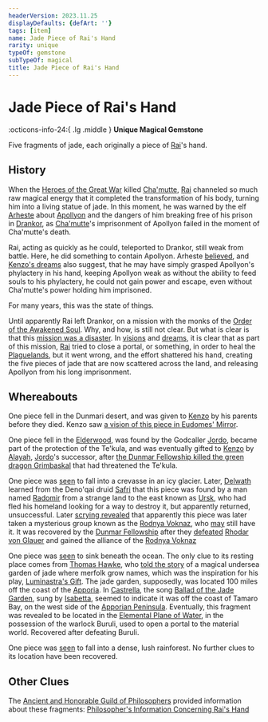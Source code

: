 ```yaml
---
headerVersion: 2023.11.25
displayDefaults: {defArt: ''}
tags: [item]
name: Jade Piece of Rai's Hand
rarity: unique
typeOf: gemstone
subTypeOf: magical
title: Jade Piece of Rai's Hand
---
```

# Jade Piece of Rai's Hand
:octicons-info-24:{ .lg .middle } **Unique Magical Gemstone**  

Five fragments of jade, each originally a piece of [Rai](<../../../people/pcs/great-war/rai.md>)'s hand.
## History

When the [Heroes of the Great War](<../../../people/pcs/great-war/heroes-of-the-great-war.md>) killed [Cha'mutte](<../../../people/extraplanar-powers/cha-mutte.md>), [Rai](<../../../people/pcs/great-war/rai.md>) channeled so much raw magical energy that it completed the transformation of his body, turning him into a living statue of jade. In this moment, he was warned by the elf [Arheste](<../../../people/elves/arheste.md>) about [Apollyon](<../../../people/historical-figures/drankorian-emperors/apollyon.md>) and the dangers of him breaking free of his prison in [Drankor](<../../../history/drankorian-era/drankor.md>), as [Cha'mutte](<../../../people/extraplanar-powers/cha-mutte.md>)'s imprisonment of Apollyon failed in the moment of Cha'mutte's death. 

Rai, acting as quickly as he could, teleported to Drankor, still weak from battle. Here, he did something to contain Apollyon. Arheste [believed](<../../../people/elves/arheste.md#arhestes-story>), and [Kenzo's dreams](<../dreams-and-visions/first-dream-of-rai.md>) also suggest, that he may have simply grasped Apollyon's phylactery in his hand, keeping Apollyon weak as without the ability to feed souls to his phylactery, he could not gain power and escape, even without Cha'mutte's power holding him imprisoned. 

For many years, this was the state of things. 

Until apparently Rai left Drankor, on a mission with the monks of the [Order of the Awakened Soul](<../../../groups/dunmari-mystery-cults/order-of-the-awakened-soul.md>). Why, and how, is still not clear. But what is clear is that this [mission was a disaster](<../../../events/1700s/1718/awakened-soul-disaster.md>). In [visions](<../mirror-visions/kenzo-s-jade-vision.md>) and [dreams](<../dreams-and-visions/second-dream-of-rai.md>), it is clear that as part of this mission, [Rai](<../../../people/pcs/great-war/rai.md>) tried to close a portal, or something, in order to heal the [Plaguelands](<../../../gazetteer/istaros-watershed/plaguelands.md>), but it went wrong, and the effort shattered his hand, creating the five pieces of jade that are now scattered across the land, and releasing Apollyon from his long imprisonment. 
## Whereabouts

One piece fell in the Dunmari desert, and was given to [Kenzo](<../../../people/pcs/dunmar-fellowship/kenzo.md>) by his parents before they died. Kenzo saw [a vision of this piece in Eudomes' Mirror](<../mirror-visions/kenzo-s-jade-vision.md>).

One piece fell in the [Elderwood](<../../../gazetteer/chasa-nahadi-watershed/elderwood.md>), was found by the Godcaller [Jordo](<../../../people/deno-qai/jordo.md>), became part of the protection of the Te'kula, and was eventually gifted to [Kenzo](<../../../people/pcs/dunmar-fellowship/kenzo.md>) by [Alayah](<../../../people/deno-qai/alayah.md>), [Jordo](<../../../people/deno-qai/jordo.md>)'s successor, after [the Dunmar Fellowship killed the green dragon Grimbaskal](<../session-notes/session-52-dufr.md>) that had threatened the Te'kula. 

One piece was [seen](<../dreams-and-visions/second-dream-of-rai.md>) to fall into a crevasse in an icy glacier. Later, [Delwath](<../../../people/pcs/dunmar-fellowship/delwath.md>) learned from the Deno'qai druid [Safri](<../../../people/deno-qai/safri.md>) that this piece was found by a man named [Radomir](<../../../people/other-humans/radomir.md>) from a strange land to the east known as [Ursk](<../../../gazetteer/northern-green-sea/ursk.md>), who had fled his homeland looking for a way to destroy it, but apparently returned, unsuccessful. Later [scrying revealed](<../scrying-and-spying/scrying-delwath-nov-15.md#radomir>) that apparently this piece was later taken a mysterious group known as the [Rodnya Voknaz](<../../../groups/urskan-magical-organizations/rodnya-voknaz.md>), who [may](<../session-notes/interlude-tollen-downtime.md#questions>) still have it. It was recovered by the [Dunmar Fellowship](<../../../people/pcs/dunmar-fellowship/dunmar-fellowship.md>) after they [defeated](<../session-notes/session-97-dufr.md>) [Rhodar von Glauer](<../../../people/other-nonhumans/rhodar-von-glauer.md>) and gained the alliance of the [Rodnya Voknaz](<../../../groups/urskan-magical-organizations/rodnya-voknaz.md>)

One piece was [seen](<../dreams-and-visions/second-dream-of-rai.md>) to sink beneath the ocean. The only clue to its resting place comes from [Thomas Hawke](<../../../people/tollenders/thomas-hawke.md>), who [told the story](<../session-notes/session-82-dufr.md>) of a magical undersea garden of jade where merfolk grow names, which was the inspiration for his play, [Luminastra's Gift](<../../../things/books/luminastra-s-gift.md>). The jade garden, supposedly, was located 100 miles off the coast of the [Apporia](<../../../gazetteer/west-coast/chardonian-empire/apporia/apporia.md>). In [Castrella](<../../../gazetteer/west-coast/chardonian-empire/apporia/castrella.md>), the song [Ballad of the Jade Garden](<../../../primary-sources/songs/ballad-of-the-jade-garden.md>), sung by [Isabetta](<../../../people/chardonians/isabetta.md>), seemed to indicate it was off the coast of Tamaro Bay, on the west side of the [Apporian Peninsula](<../../../gazetteer/west-coast/chardonian-empire/apporia/apporia.md>). Eventually, this fragment was revealed to be located in the [Elemental Plane of Water](<../../../cosmology/multiverse/energy-realms/elemental-realms/elemental-plane-of-water.md>), in the possession of the warlock Buruli, used to open a portal to the material world. Recovered after defeating Buruli. 

One piece was [seen](<../dreams-and-visions/second-dream-of-rai.md>) to fall into a dense, lush rainforest. No further clues to its location have been recovered. 
## Other Clues

The [Ancient and Honorable Guild of Philosophers](<../../../groups/tollen-guilds/ancient-and-honorable-guild-of-philosophers.md>) provided information about these fragments: [Philosopher's Information Concerning Rai's Hand](<../letters-and-notes/philosopher-s-information-concerning-rai-s-hand.md>)

